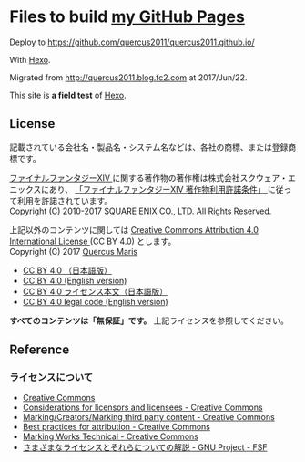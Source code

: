 # Files to build [my GitHub Pages](https://quercus2011.github.io)

Deploy to https://github.com/quercus2011/quercus2011.github.io/

With [Hexo](https://hexo.io).

Migrated from http://quercus2011.blog.fc2.com at 2017/Jun/22.

This site is **a field test** of [Hexo](https://hexo.io).


## License

記載されている会社名・製品名・システム名などは、各社の商標、または登録商標です。

<p>
<a href="http://finalfantasyxiv.com">
ファイナルファンタジーXIV
</a>
に関する著作物の著作権は株式会社スクウェア・エニックスにあり、
<a rel="license" href="http://support.jp.square-enix.com/rule.php?id=5381&la=0&tag=authc">
「ファイナルファンタジーXIV 著作物利用許諾条件」
</a>
に従って利用を許諾されています。
<br />
Copyright (C) 2010-2017 SQUARE ENIX CO., LTD. All Rights Reserved.
</p>

<p>
上記以外のコンテンツに関しては
<a rel="license" href="https://creativecommons.org/licenses/by/4.0/">
Creative Commons Attribution 4.0 International License
</a>
(CC BY 4.0)
とします。
<br />
Copyright (C) 2017 <a href="https://quercus2011.github.io">Quercus Maris</a>
</p>

 - [CC BY 4.0 （日本語版）](https://creativecommons.org/licenses/by/4.0/deed.ja)
 - [CC BY 4.0 (English version)](https://creativecommons.org/licenses/by/4.0/)
 - [CC BY 4.0 ライセンス本文（日本語版）](https://creativecommons.org/licenses/by/4.0/legalcode.ja)
 - [CC BY 4.0 legal code (English version)](https://creativecommons.org/licenses/by/4.0/legalcode)

**すべてのコンテンツは「無保証」です。**
上記ライセンスを参照してください。


## Reference

### ライセンスについて

 - [Creative Commons](https://creativecommons.org)
 - [Considerations for licensors and licensees - Creative Commons](https://wiki.creativecommons.org/wiki/Considerations_for_licensors_and_licensees)
 - [Marking/Creators/Marking third party content - Creative Commons](https://wiki.creativecommons.org/wiki/Marking/Creators/Marking_third_party_content)
 - [Best practices for attribution - Creative Commons](https://wiki.creativecommons.org/wiki/Best_practices_for_attribution)
 - [Marking Works Technical - Creative Commons](https://wiki.creativecommons.org/wiki/Marking_Works_Technical)
 - [さまざまなライセンスとそれらについての解説 - GNU Project - FSF](https://www.gnu.org/licenses/license-list.ja.html#ccby)
